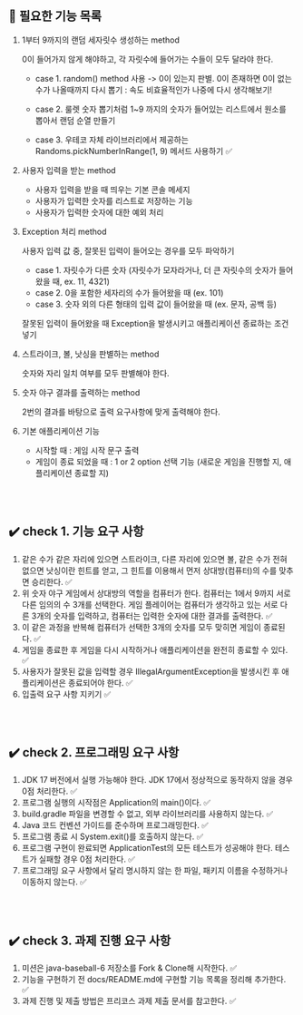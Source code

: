 ## 📃 필요한 기능 목록

1. 1부터 9까지의 랜덤 세자릿수 생성하는 method

   0이 들어가지 않게 해야하고, 각 자릿수에 들어가는 수들이 모두 달라야 한다.
    - case 1. random() method 사용
      -> 0이 있는지 판별. 0이 존재하면 0이 없는 수가 나올때까지 다시 뽑기 : 속도 비효율적인가 나중에 다시 생각해보기!

    - case 2. 룰렛 숫자 뽑기처럼 1~9 까지의 숫자가 들어있는 리스트에서 원소를 뽑아서 랜덤 순열 만들기

    - case 3. 우테코 자체 라이브러리에서 제공하는 Randoms.pickNumberInRange(1, 9) 메서드 사용하기 ✅



2. 사용자 입력을 받는 method
    - 사용자 입력을 받을 때 띄우는 기본 콘솔 메세지
    - 사용자가 입력한 숫자를 리스트로 저장하는 기능
    - 사용자가 입력한 숫자에 대한 예외 처리


3. Exception 처리 method

   사용자 입력 값 중, 잘못된 입력이 들어오는 경우를 모두 파악하기
    - case 1. 자릿수가 다른 숫자 (자릿수가 모자라거나, 더 큰 자릿수의 숫자가 들어왔을 때, ex. 11, 4321)
    - case 2. 0을 포함한 세자리의 수가 들어왔을 때 (ex. 101)
    - case 3. 숫자 외의 다른 형태의 입력 값이 들어왔을 때 (ex. 문자, 공백 등)

   잘못된 입력이 들어왔을 때 Exception을 발생시키고 애플리케이션 종료하는 조건 넣기


4. 스트라이크, 볼, 낫싱을 판별하는 method

   숫자와 자리 일치 여부를 모두 판별해야 한다.


5. 숫자 야구 결과를 출력하는 method

   2번의 결과를 바탕으로 출력 요구사항에 맞게 출력해야 한다.


6. 기본 애플리케이션 기능
    - 시작할 때 : 게임 시작 문구 출력
    - 게임이 종료 되었을 때 : 1 or 2 option 선택 기능 (새로운 게임을 진행할 지, 애플리케이션 종료할 지)
<br>
<br>


## ✔️ check 1. 기능 요구 사항


1. 같은 수가 같은 자리에 있으면 스트라이크, 다른 자리에 있으면 볼, 같은 수가 전혀 없으면 낫싱이란 힌트를 얻고, 그 힌트를 이용해서 먼저 상대방(컴퓨터)의 수를 맞추면 승리한다. ✅
2. 위 숫자 야구 게임에서 상대방의 역할을 컴퓨터가 한다. 컴퓨터는 1에서 9까지 서로 다른 임의의 수 3개를 선택한다. 게임 플레이어는 컴퓨터가 생각하고 있는 서로 다른 3개의 숫자를 입력하고, 컴퓨터는 입력한 숫자에 대한 결과를 출력한다. ✅
3. 이 같은 과정을 반복해 컴퓨터가 선택한 3개의 숫자를 모두 맞히면 게임이 종료된다. ✅
4. 게임을 종료한 후 게임을 다시 시작하거나 애플리케이션을 완전히 종료할 수 있다. ✅
5. 사용자가 잘못된 값을 입력할 경우 IllegalArgumentException을 발생시킨 후 애플리케이션은 종료되어야 한다. ✅
6. 입출력 요구 사항 지키기 ✅
<br>
<br>


## ✔️ check 2. 프로그래밍 요구 사항


1. JDK 17 버전에서 실행 가능해야 한다. JDK 17에서 정상적으로 동작하지 않을 경우 0점 처리한다. ✅
2. 프로그램 실행의 시작점은 Application의 main()이다. ✅
3. build.gradle 파일을 변경할 수 없고, 외부 라이브러리를 사용하지 않는다. ✅
4. Java 코드 컨벤션 가이드를 준수하며 프로그래밍한다. ✅
5. 프로그램 종료 시 System.exit()를 호출하지 않는다. ✅
6. 프로그램 구현이 완료되면 ApplicationTest의 모든 테스트가 성공해야 한다. 테스트가 실패할 경우 0점 처리한다. ✅
7. 프로그래밍 요구 사항에서 달리 명시하지 않는 한 파일, 패키지 이름을 수정하거나 이동하지 않는다. ✅
<br>
<br>




## ✔️ check 3. 과제 진행 요구 사항


1. 미션은 java-baseball-6 저장소를 Fork & Clone해 시작한다. ✅
2. 기능을 구현하기 전 docs/README.md에 구현할 기능 목록을 정리해 추가한다. ✅
3. 과제 진행 및 제출 방법은 프리코스 과제 제출 문서를 참고한다. ✅
